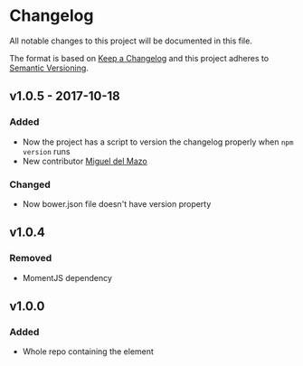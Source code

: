 # Changelog
All notable changes to this project will be documented in this file.

The format is based on [Keep a Changelog](http://keepachangelog.com/en/1.0.0/)
and this project adheres to [Semantic Versioning](http://semver.org/spec/v2.0.0.html).

<!--
## [UNRELEASED]
### Added
### Changed
### Deprecated
### Removed
### Fixed
### Security
-->




## v1.0.5 - 2017-10-18
### Added
- Now the project has a script to version the changelog properly when `npm version` runs
- New contributor [Miguel del Mazo](https://github.com/migueldelmazo)
### Changed
- Now bower.json file doesn't have version property




## v1.0.4
### Removed
- MomentJS dependency




## v1.0.0

### Added

- Whole repo containing the element
